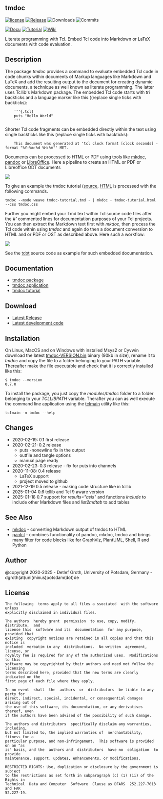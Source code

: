 ## tmdoc

[![license](https://img.shields.io/badge/license-BSD-lightgray.svg)](https://opensource.org/license/bsd)
[![Release](https://img.shields.io/github/v/release/mittelmark/tmdoc.svg?label=current+release)](https://github.com/mittelmark/tmdoc/releases)
![Downloads](https://img.shields.io/github/downloads/mittelmark/tmdoc/total)
![Commits](https://img.shields.io/github/commits-since/mittelmark/tmmdoc/latest)

[![Docu](https://img.shields.io/badge/Docu-blue)](http://htmlpreview.github.io/?https://github.com/mittelmark/tmdoc/blob/master/modules/tmdoc/tmdoc.html)
[![Tutorial](https://img.shields.io/badge/Tutorial-blue)](http://htmlpreview.github.io/?https://github.com/mittelmark/tmdoc/blob/master/modules/tmdoc/tmdoc-tutorial.html)
[![Wiki](https://img.shields.io/badge/Wiki-blue)](https://wiki.tcl-lang.org/page/tmdoc%3A%3Atmdoc)

Literate programming with Tcl. Embed Tcl code into Markdown or LaTeX
documents with code evaluation.

## Description

The package _tmdoc_  provides a command to evaluate  embedded Tcl code in code
chunks within  documents of Markup  languages  like Markdown and LaTeX and add
the  resulting  output to the  document  for  creating  dynamic  documents,  a
technique  as well known as  literate  programming.  The latter uses  Tcllib's
Markdown  package.  The  embedded  Tcl code  starts with tri  backticks  and a
language marker like this ((replace single ticks with backticks):

```
    '''{.tcl}
    puts "Hello World"
    '''
```
   
Shorter  Tcl code  fragments  can be embedded  directly  within the text using
single backticks like this (replace single ticks with backticks):

```
    This document was generated at 'tcl clock format [clock seconds] -format "%Y-%m-%d %H:%m"' MET.
```

Documents   can   be   processed   to   HTML   or   PDF   using   tools   like
[mkdoc](https://github.com/mittelmark/mkdoc/),
[pandoc](https:///www.pandoc.org)  or [LibreOffice](https://libreoffice.org/). Here a pipeline to create an
HTML or PDF or Libreoffice ODT documents

![](https://kroki.io/graphviz/svg/eNp1zLEKwkAMgOH9niLcXAVxlHMq4tCiSLficL1cbWjalGtBRXx3vUpHp5B8P0G6BTs0cIOXgl7Ql2NjB28qeSTj9GRvamL2mMThhCUYJ6EfidvkTjg1ZrPeXncKgu1bpGB0dtHftegQVnvIsWRbeTZ66lCcjmWOEOlY5NmCXftDUPM58jk9LJpRFbzUNTk_P1iSU1r8Sd5KfQDUcUVD)

To        give       an        example        the        tmdoc        tutorial
([source](modules/tmdoc/tmdoc-tutorial.tmd), [HTML](http://htmlpreview.github.io/?https://github.com/mittelmark/tmdoc/blob/master/modules/tmdoc/tmdoc-tutorial.html)
is processed with the following commands.

```
tmdoc --mode weave tmdoc-tutorial.tmd - | mkdoc - tmdoc-tutorial.html --css tmdoc.css
```

Further  you might  embed your Tmd text within Tcl source code files after the
_#'_ commented lines for documentation  purposes of your Tcl projects. You can
then  extract the Markdown  text first with _mkdoc_, then process the Tcl code
within  using _tmdoc_ and again do then a document  conversion  to HTML and or
PDF or OST as described above. Here such a workflow:

![](https://kroki.io/graphviz/svg/eNp1zLEKwjAQBuA9T3FkroI4SpyKOLQokq04pLnUHr02JS2oiO9uU6iD4HTc__13SLdg-hpu8BLQeXTFUJveqdI_kmF8slMVMTtM4rCefVDWh24gbpI74VirzXp73QkIpmuQgpLZRU6rtgyrPegWCzalYyXbBr2VsTqF0fIvje1COUKko86z3zsQcxz5nB4WzagMzlcVWTc_WCqnVP-pvIX4AAltTeI=)

See the  [tdot](https://github.com/mittelmark/tdot/tdot/tdot.tcl)  source code
as example for such embedded documentation.

## Documentation

* [tmdoc package](http://htmlpreview.github.io/?https://github.com/mittelmark/tmdoc/blob/master/modules/tmdoc/tmdoc.html)
* [tmdoc application](http://htmlpreview.github.io/?https://github.com/mittelmark/tmdoc/blob/master/apps/tmdoc.html)
* [tmdoc tutorial](http://htmlpreview.github.io/?https://github.com/mittelmark/tmdoc/blob/master/modules/tmdoc/tmdoc-tutorial.html)

## Download 

* [Latest Release](https://github.com/mittelmark/tmdoc/releases)
* [Latest development code](https://github.com/mittelmark/tmdoc/warchive/refs/heads/main.zip)

## Installation

On Linux, MacOS and on Windows with installed Msys2 or Cyvwin download the latest
[tmdoc-VERSION.bin](https://github.com/mittelmark/tmdoc/releases) binary (90kb in size), rename
it to _tmdoc_ and copy the file to a folder belonging to your PATH variable. 
Thereafter make the file executable and check that it is correctly installed like
this:

```
$ tmdoc --version
0.7.0
```

To install the  package,  you just copy the  _modules/tmdoc_  folder to a folder
belonging to your _TCLLIBPATH_ variable. Therafter you can as well execute the
command  line  application  using  the   [tclmain](https://github.com/mittelmark/tclmain)
utility like this:

```
tclmain -m tmdoc --help
```

## Changes

- 2020-02-19: 0.1 first release
- 2020-02-21: 0.2 release
    - puts -nonewline fix in the output
    - outfile and tangle options
    - manual page ready
- 2020-02-23: 0.3 release - fix for puts into channels
- 2020-11-08: 0.4 release
    - LaTeX support
    - project moved to github 
- 2021-12-19 0.5 release - making code structure like in tcllib
- 2025-01-04 0.6 tcllib and Tcl 9 aware version
- 2025-01-18  0.7 support for  _results="asis"_  and  functions  _include_ to
  include other Markdown files and  _list2mdtab_ to  add tables

## See Also

- [mkdoc](https://github.com/mittelmark/mkdoc) - converting Markdown output of
tmdoc to HTML
- [pantcl](https://github.com/mittelmark/pantcl)  - combines functionality of
pandoc, mkdoc, tmdoc and brings many filter for code blocks like for GraphViz,
PlantUML, Shell, R and Python


## Author

@copyright 2020-2025 - Detlef  Groth,  University  of  Potsdam,  Germany  -
dgroth(at)uni(minus)potsdam(dot)de

## License


```
The following  terms apply to all files a ssociated  with the software  unless
explicitly disclaimed in individual files.

The authors  hereby grant  permission  to use, copy, modify,  distribute,  and
license this  software and its  documentation  for any purpose,  provided that
existing  copyright notices are retained in all copies and that this notice is
included  verbatim in any  distributions.  No written  agreement,  license, or
royalty fee is required for any of the authorized uses.  Modifications to this
software may be copyrighted by their authors and need not follow the licensing
terms described here, provided that the new terms are clearly indicated on the
first page of each file where they apply.

In no event  shall  the  authors  or  distributors  be liable to any party for
direct, indirect, special, incidental, or consequential damages arising out of
the use of this software, its documentation, or any derivatives  thereof, even
if the authors have been advised of the possibility of such damage.

The authors and distributors  specifically disclaim any warranties, including,
but not limited to, the implied warranties of  merchantability,  fitness for a
particular purpose, and non-infringement.  This software is provided on an "as
is" basis, and the  authors and  distributors  have no  obligation  to provide
maintenance, support, updates, enhancements, or modifications.

RESTRICTED RIGHTS: Use, duplication or disclosure by the government is subject
to the restrictions as set forth in subparagraph (c) (1) (ii) of the Rights in
Technical  Data and Computer  Software  Clause as DFARS  252.227-7013  and FAR
52.227-19.
```


